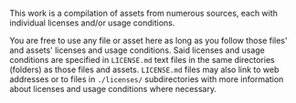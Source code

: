 This work is a compilation of assets from numerous sources, each with individual licenses and/or usage conditions.

You are free to use any file or asset here as long as you follow those files' and assets' licenses and usage conditions. Said licenses and usage conditions are specified in `LICENSE.md` text files in the same directories (folders) as those files and assets. `LICENSE.md` files may also link to web addresses or to files in `./licenses/` subdirectories with more information about licenses and usage conditions where necessary.
